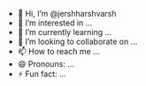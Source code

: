 - 👋 Hi, I’m @jershharshvarsh
- 👀 I’m interested in ...
- 🌱 I’m currently learning ...
- 💞️ I’m looking to collaborate on ...
- 📫 How to reach me ...
- 😄 Pronouns: ...
- ⚡ Fun fact: ...

<!---
jershharshvarsh/jershharshvarsh is a ✨ special ✨ repository because its `README.md` (this file) appears on your GitHub profile.
You can click the Preview link to take a look at your changes.
--->
